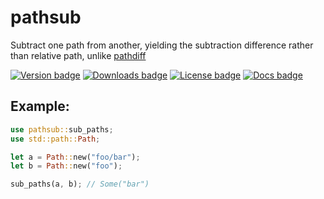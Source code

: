 # pathsub

Subtract one path from another, yielding the subtraction difference rather than relative path, unlike [pathdiff](https://crates.io/crates/pathdiff)

<div>
  <a href="https://crates.io/crates/pathsub"><img alt='Version badge' src='https://img.shields.io/crates/v/pathsub.svg'></a>
  <a href="https://crates.io/crates/pathsub"><img alt='Downloads badge' src='https://img.shields.io/crates/d/pathsub.svg'></a>
  <a href="https://crates.io/crates/pathsub"><img alt='License badge' src='https://img.shields.io/crates/l/pathsub.svg'></a>
  <a href="https://docs.rs/pathsub"><img alt="Docs badge" src="https://img.shields.io/docsrs/pathsub"></a>
</div>

## Example:

```rust
use pathsub::sub_paths;
use std::path::Path;

let a = Path::new("foo/bar");
let b = Path::new("foo");

sub_paths(a, b); // Some("bar")
```
